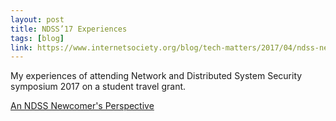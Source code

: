 ```yaml
---
layout: post
title: NDSS’17 Experiences
tags: [blog]
link: https://www.internetsociety.org/blog/tech-matters/2017/04/ndss-newcomers-perspective
---
```


My experiences of attending Network and Distributed System Security symposium 2017 on a student travel grant.  

[An NDSS Newcomer's Perspective](https://www.internetsociety.org/blog/tech-matters/2017/04/ndss-newcomers-perspective)
